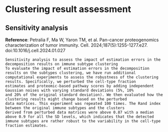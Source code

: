 # Clustering result assessment

## Sensitivity analysis
__Reference__: Petralia F, Ma W, Yaron TM, et al. Pan-cancer proteogenomics characterization of tumor immunity. Cell. 2024;187(5):1255-1277.e27. doi:10.1016/j.cell.2024.01.027
```
Sensitivity analysis to assess the impact of estimation errors in the decomposition results on immune subtype clustering
To evaluate the impact of estimation errors in the decomposition results on the subtypes clustering, we have run additional
computational experiments to assess the robustness of the clustering results. Specifically, we perturbed the cell-type fraction
estimates and proteomic-based pathway scores by adding independent Gaussian noises with varying standard deviations (5%, 10%
and 20% of the original standard deviation). We then evaluated how the clustering results might change based on the perturbed
data matrices. This experiment was repeated 100 times. The Rand index between the original immune subtypes and the clusters
derived from perturbed data matrices were above 0.87 with a median above 0.9 for all the SD levels, which indicates that the detected
immune subtypes are rather robust to the variability in the cell-type fraction estimates.
```

